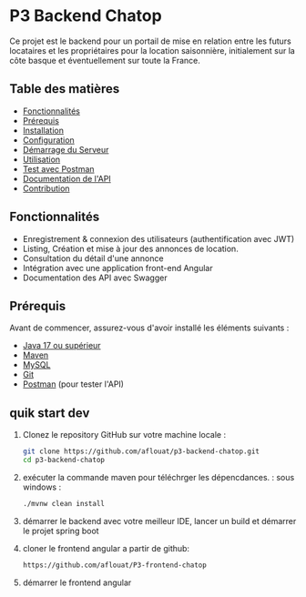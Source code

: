 # P3 Backend Chatop

Ce projet est le backend pour un portail de mise en relation entre les futurs locataires et les propriétaires pour la location saisonnière, initialement sur la côte basque et éventuellement sur toute la France.

## Table des matières

- [Fonctionnalités](#fonctionnalités)
- [Prérequis](#prérequis)
- [Installation](#installation)
- [Configuration](#configuration)
- [Démarrage du Serveur](#démarrage-du-serveur)
- [Utilisation](#utilisation)
- [Test avec Postman](#test-avec-postman)
- [Documentation de l'API](#documentation-de-lapi)
- [Contribution](#contribution)

## Fonctionnalités

- Enregistrement & connexion des utilisateurs (authentification avec JWT)
- Listing, Création et mise à jour des annonces de location. 
- Consultation du détail d'une annonce
- Intégration avec une application front-end Angular
- Documentation des API avec Swagger

## Prérequis

Avant de commencer, assurez-vous d'avoir installé les éléments suivants :

- [Java 17 ou supérieur](https://adoptium.net/)
- [Maven](https://maven.apache.org/)
- [MySQL](https://dev.mysql.com/downloads/mysql/)
- [Git](https://git-scm.com/)
- [Postman](https://www.postman.com/) (pour tester l'API)

## quik start dev

1. Clonez le repository GitHub sur votre machine locale :

   ```bash
   git clone https://github.com/aflouat/p3-backend-chatop.git
   cd p3-backend-chatop

2. exécuter la commande maven pour téléchrger les dépencdances. :
        sous windows : 
    ```bash
   ./mvnw clean install
3. démarrer le backend avec votre meilleur IDE, lancer un build et démarrer
 le projet spring boot
4. cloner le frontend angular a partir de github:
   ```bash 
   https://github.com/aflouat/P3-frontend-chatop
   
5. démarrer le frontend angular
